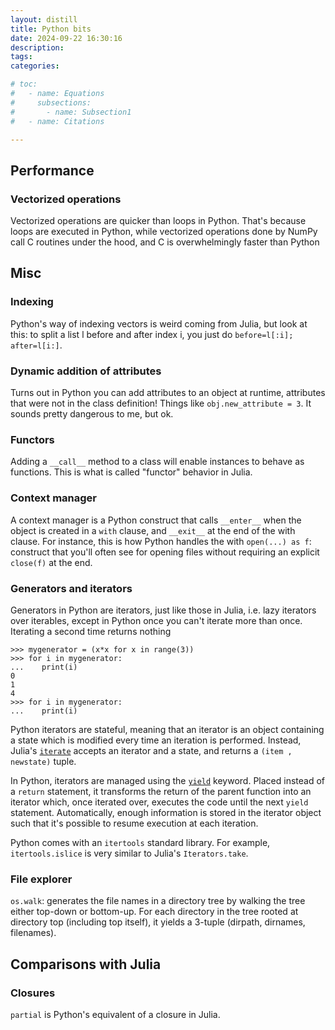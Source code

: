 ```yaml
---
layout: distill
title: Python bits
date: 2024-09-22 16:30:16
description: 
tags:
categories: 

# toc:
#   - name: Equations
#     subsections:
#       - name: Subsection1
#   - name: Citations

---
```


## Performance
### Vectorized operations
Vectorized operations are quicker than loops in Python. 
That's because loops are executed in Python, while vectorized operations done by NumPy call C routines under the hood, and C is overwhelmingly faster than Python



## Misc
### Indexing
Python's way of indexing vectors is weird coming from Julia, but look at this: to split a list l before and after index i, you just do `before=l[:i]; after=l[i:]`.

### Dynamic addition of attributes
Turns out in Python you can add attributes to an object at runtime, attributes that were not in the class definition! Things like `obj.new_attribute = 3`.
It sounds pretty dangerous to me, but ok.

### Functors
Adding a `__call__` method to a class will enable instances to behave as functions.
This is what is called "functor" behavior in Julia.

### Context manager
A context manager is a Python construct that calls `__enter__` when the object is created in a `with` clause, and `__exit__` at the end of the with clause. For instance, this is how Python handles the with `open(...) as f`: construct that you'll often see for opening files without requiring an explicit `close(f)` at the end.

### Generators and iterators
Generators in Python are iterators, just like those in Julia, i.e. lazy iterators over iterables, except in Python once you can't iterate more than once. Iterating a second time returns nothing

```
>>> mygenerator = (x*x for x in range(3))
>>> for i in mygenerator:
...    print(i)
0
1
4
>>> for i in mygenerator:
...    print(i)
```
Python iterators are stateful, meaning that an iterator is an object containing a state which is modified every time an iteration is performed. Instead, Julia's [`iterate`](https://docs.julialang.org/en/v1/base/collections/#Base.iterate) accepts an iterator and a state, and returns a `(item , newstate)` tuple.

In Python, iterators are managed using the [`yield`](https://www.geeksforgeeks.org/use-yield-keyword-instead-return-keyword-python/) keyword. Placed instead of a `return` statement, it transforms the return of the parent function into an iterator which, once iterated over, executes the code until the next `yield` statement. 
Automatically, enough information is stored in the iterator object such that it's possible to resume execution at each iteration.

Python comes with an `itertools` standard library. For example, `itertools.islice` is very similar to Julia's `Iterators.take`. 

### File explorer
`os.walk`: generates the file names in a directory tree by walking the tree either top-down or bottom-up. For each directory in the tree rooted at directory top (including top itself), it yields a 3-tuple (dirpath, dirnames, filenames).


## Comparisons with Julia
### Closures
`partial` is Python's equivalent of a closure in Julia.